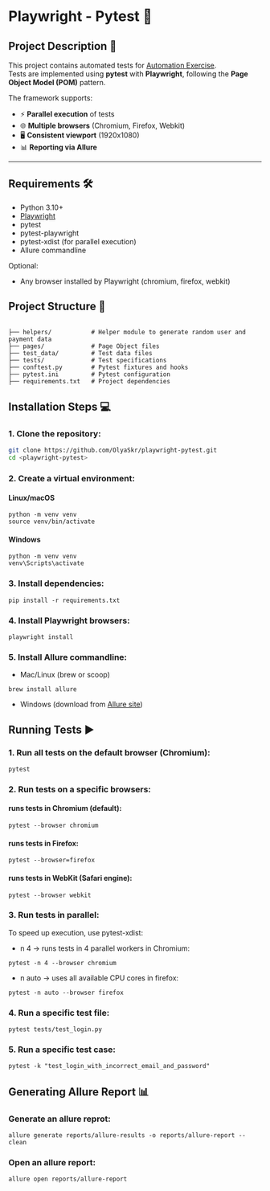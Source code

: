 # Playwright - Pytest 🚀

## Project Description 📄

This project contains automated tests for [Automation Exercise](https://automationexercise.com).  
Tests are implemented using **pytest** with **Playwright**, following the **Page Object Model (POM)** pattern.

The framework supports:

- ⚡ **Parallel execution** of tests
- 🌐 **Multiple browsers** (Chromium, Firefox, Webkit)
- 🖥️ **Consistent viewport** (1920x1080)
- 📊 **Reporting via Allure**

---

## Requirements 🛠️

- Python 3.10+
- [Playwright](https://playwright.dev/python/docs/intro)
- pytest
- pytest-playwright
- pytest-xdist (for parallel execution)
- Allure commandline

Optional:

- Any browser installed by Playwright (chromium, firefox, webkit)

## Project Structure 📁

```

├── helpers/           # Helper module to generate random user and payment data
├── pages/             # Page Object files
├── test_data/         # Test data files
├── tests/             # Test specifications
├── conftest.py        # Pytest fixtures and hooks
├── pytest.ini         # Pytest configuration
├── requirements.txt   # Project dependencies

```

## Installation Steps 💻

### 1. Clone the repository:

```bash
git clone https://github.com/OlyaSkr/playwright-pytest.git
cd <playwright-pytest>
```

### 2. Create a virtual environment:

#### Linux/macOS

```
python -m venv venv
source venv/bin/activate
```

#### Windows

```
python -m venv venv
venv\Scripts\activate
```

### 3. Install dependencies:

```
pip install -r requirements.txt
```

### 4. Install Playwright browsers:

```
playwright install
```

### 5. Install Allure commandline:

- Mac/Linux (brew or scoop)

```
brew install allure
```

- Windows (download from [Allure site](https://allurereport.org/docs/#_installing_a_commandline))

## Running Tests ▶️

### 1. Run all tests on the default browser (Chromium):

```
pytest
```

### 2. Run tests on a specific browsers:

#### runs tests in Chromium (default):

```
pytest --browser chromium
```

#### runs tests in Firefox:

```
pytest --browser=firefox
```

#### runs tests in WebKit (Safari engine):

```
pytest --browser webkit
```

### 3. Run tests in parallel:

To speed up execution, use pytest-xdist:

- n 4 → runs tests in 4 parallel workers in Chromium:

```
pytest -n 4 --browser chromium
```

- n auto → uses all available CPU cores in firefox:

```
pytest -n auto --browser firefox
```

### 4. Run a specific test file:

```
pytest tests/test_login.py
```

### 5. Run a specific test case:

```
pytest -k "test_login_with_incorrect_email_and_password"
```

## Generating Allure Report 📊

### Generate an allure reprot:

```
allure generate reports/allure-results -o reports/allure-report --clean
```

### Open an allure report:

```
allure open reports/allure-report
```
